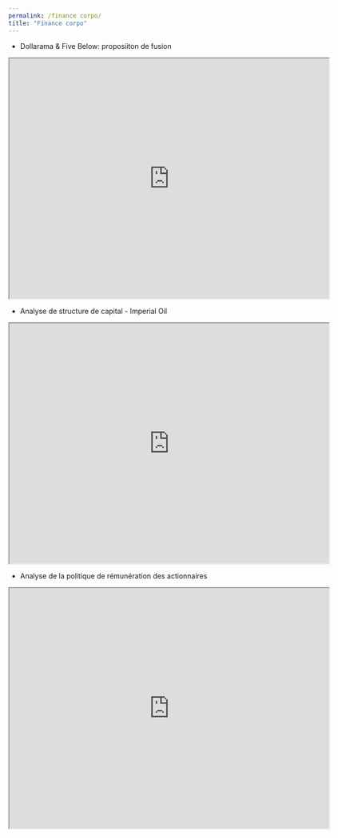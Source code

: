```yaml
---
permalink: /finance corpo/
title: "Finance corpo"
---
```

- Dollarama & Five Below: proposiiton de fusion

<iframe src="https://drive.google.com/file/d/1HfJiV9tvcVPyAaS4YUHcSuGH1KNMGn1s/preview" width="640" height="480" allow="autoplay"></iframe>

- Analyse de structure de capital - Imperial Oil

<iframe src="https://drive.google.com/file/d/1du31LvzdSEn6EwnbGLG5A9cXF2bYaIij/preview" width="640" height="480" allow="autoplay"></iframe>

- Analyse de la politique de rémunération des actionnaires

<iframe src="https://drive.google.com/file/d/1aBkvIBhhYo9SBQHgQQQI4kmXEhrgj7eF/preview" width="640" height="480" allow="autoplay"></iframe>

